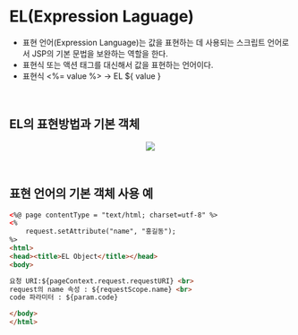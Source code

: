 # EL(Expression Laguage)
- 표현 언어(Expression Language)는 값을 표현하는 데 사용되는 스크립트 언어로서 JSP의 기본 문법을 보완하는 역할을 한다.
- 표현식 또는 액션 태그를 대신해서 값을 표현하는 언어이다.
- 표현식 <%= value %> → EL ${ value }
<br>

## EL의 표현방법과 기본 객체
<p align="center"><img src = "https://github.com/qlalzl9/TIL/blob/master/Algorithm/img/EL_1.jpg"></p>
<br>

## 표현 언어의 기본 객체 사용 예
```html
<%@ page contentType = "text/html; charset=utf-8" %>
<%
    request.setAttribute("name", "홍길동");
%>
<html>
<head><title>EL Object</title></head>
<body>

요청 URI:${pageContext.request.requestURI} <br>
request의 name 속성 : ${requestScope.name} <br>
code 파라미터 : ${param.code}

</body>
</html>
```